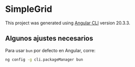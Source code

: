 # SimpleGrid

This project was generated using [Angular CLI](https://github.com/angular/angular-cli) version 20.3.3.

## Algunos ajustes necesarios

Para usar `bun` por defecto en Angular, corre:

```bash
ng config -g cli.packageManager bun
```
